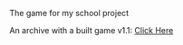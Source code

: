 The game for my school project

An archive with a built game v1.1: [Click Here](https://github.com/tw1nky00/NineProject/blob/master/KitchenChaos_v1.1.rar)
